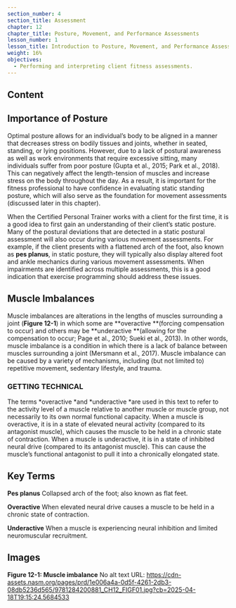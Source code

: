 ```yaml
---
section_number: 4
section_title: Assessment
chapter: 12
chapter_title: Posture, Movement, and Performance Assessments
lesson_number: 1
lesson_title: Introduction to Posture, Movement, and Performance Assessment
weight: 16%
objectives:
  - Performing and interpreting client fitness assessments.
---
```


## Content
## Importance of Posture

Optimal posture allows for an individual’s body to be aligned in a manner that decreases stress on bodily tissues and joints, whether in seated, standing, or lying positions. However, due to a lack of postural awareness as well as work environments that require excessive sitting, many individuals suffer from poor posture (Gupta et al., 2015; Park et al., 2018). This can negatively affect the length-tension of muscles and increase stress on the body throughout the day. As a result, it is important for the fitness professional to have confidence in evaluating static standing posture, which will also serve as the foundation for movement assessments (discussed later in this chapter).

When the Certified Personal Trainer works with a client for the first time, it is a good idea to first gain an understanding of their client’s static posture. Many of the postural deviations that are detected in a static postural assessment will also occur during various movement assessments. For example, if the client presents with a flattened arch of the foot, also known as **pes planus**, in static posture, they will typically also display altered foot and ankle mechanics during various movement assessments. When impairments are identified across multiple assessments, this is a good indication that exercise programming should address these issues.

## Muscle Imbalances

Muscle imbalances are alterations in the lengths of muscles surrounding a joint (**Figure 12-1**) in which some are **overactive **(forcing compensation to occur) and others may be **underactive **(allowing for the compensation to occur; Page et al., 2010; Sueki et al., 2013). In other words, muscle imbalance is a condition in which there is a lack of balance between muscles surrounding a joint (Mersmann et al., 2017). Muscle imbalance can be caused by a variety of mechanisms, including (but not limited to) repetitive movement, sedentary lifestyle, and trauma.

### GETTING TECHNICAL

The terms *overactive *and *underactive *are used in this text to refer to the activity level of a muscle relative to another muscle or muscle group, not necessarily to its own normal functional capacity. When a muscle is overactive, it is in a state of elevated neural activity (compared to its antagonist muscle), which causes the muscle to be held in a chronic state of contraction. When a muscle is underactive, it is in a state of inhibited neural drive (compared to its antagonist muscle). This can cause the muscle’s functional antagonist to pull it into a chronically elongated state.

## Key Terms

**Pes planus**
Collapsed arch of the foot; also known as flat feet.

**Overactive**
When elevated neural drive causes a muscle to be held in a chronic state of contraction.

**Underactive**
When a muscle is experiencing neural inhibition and limited neuromuscular recruitment.

## Images

**Figure 12-1: Muscle imbalance**
No alt text
URL: https://cdn-assets.nasm.org/pages/prd/1e006a4a-0d5f-4261-2db3-08db5236d565/9781284200881_CH12_FIGF01.jpg?cb=2025-04-18T19:15:24.5684533